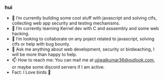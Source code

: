 ### hui

- 🔭 I’m currently building some cool stuff with javascript and solving ctfs, collecting web app security and testing mechanisms.
- 🌱 I’m currently learning Kernel dev with C and asssembly and some web hacking.
- 👯 I’m looking to collaborate on any poject related to javascript, solving ctfs or help with bug bounty.
- 💬 Ask me anything about web development, security or birdwaching, I will be more than happy to help. 
- 📫 How to reach me: You can mail me at ujjwalkumar36@outlook.com, or maybe some discord servers if I am active.
- Fact: I Love birds 🦆
